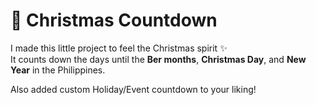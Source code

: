 # 🎄 Christmas Countdown

I made this little project to feel the Christmas spirit ✨  
It counts down the days until the **Ber months**, **Christmas Day**, and **New Year** in the Philippines.  

Also added custom Holiday/Event countdown to your liking!
